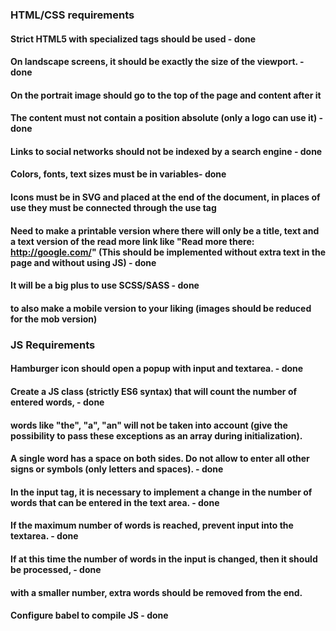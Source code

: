 ### HTML/CSS requirements


#### Strict HTML5 with specialized tags should be used - done
#### On landscape screens, it should be exactly the size of the viewport. - done
#### On the portrait image should go to the top of the page and content after it
#### The content must not contain a position absolute (only a logo can use it) - done
#### Links to social networks should not be indexed by a search engine - done
#### Colors, fonts, text sizes must be in variables- done
#### Icons must be in SVG and placed at the end of the document, in places of use they must be connected through the use tag
#### Need to make a printable version where there will only be a title, text and a text version of the read more link like "Read more there: http://google.com/" (This should be implemented without extra text in the page and without using JS) - done

#### It will be a big plus to use SCSS/SASS  - done
#### to also make a mobile version to your liking (images should be reduced for the mob version)




### JS Requirements

#### Hamburger icon should open a popup with input and textarea. - done
#### Create a JS class (strictly ES6 syntax) that will count the number of entered words,  - done
#### words like "the", "a", "an" will not be taken into account (give the possibility to pass these exceptions as an array during initialization). 
#### A single word has a space on both sides. Do not allow to enter all other signs or symbols (only letters and spaces). - done

#### In the input tag, it is necessary to implement a change in the number of words that can be entered in the text area. - done 
#### If the maximum number of words is reached, prevent input into the textarea.  - done
#### If at this time the number of words in the input is changed, then it should be processed, - done
#### with a smaller number, extra words should be removed from the end. 
#### Configure babel to compile JS - done